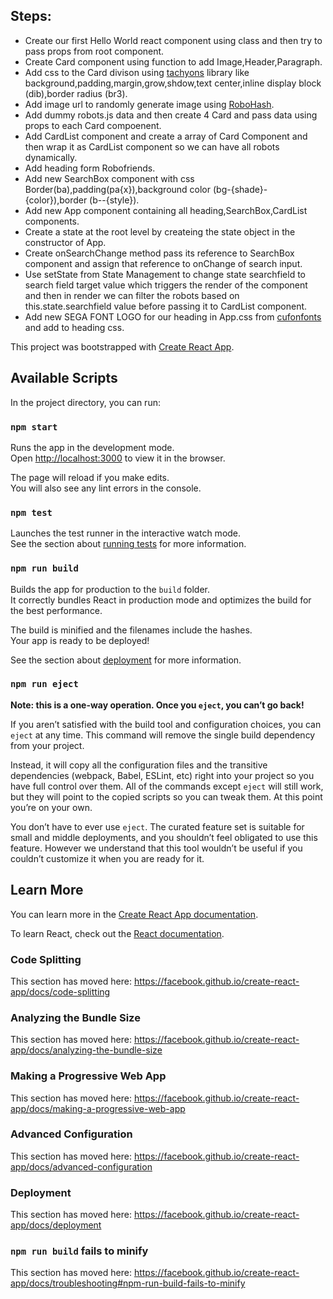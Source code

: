 ## Steps:

* Create our first Hello World react component using class and then try to pass props from root component.
* Create Card component using function to add Image,Header,Paragraph.
* Add css to the Card divison using [tachyons](https://tachyons.io/docs/) library like background,padding,margin,grow,shdow,text center,inline display block (dib),border radius (br3).
* Add image url to randomly generate image using [RoboHash](https://robohash.org/).
* Add dummy robots.js data and then create 4 Card and pass data using props to each Card compoenent.
* Add CardList component and create a array of Card Component and then wrap it as CardList component so we can have all robots dynamically.
* Add heading form Robofriends.
* Add new SearchBox component with css Border(ba),padding(pa{x}),background color (bg-{shade}-{color}),border (b--{style}).
* Add new App component containing all heading,SearchBox,CardList components.
* Create a state at the root level by createing the state object in the constructor of App.
* Create onSearchChange method pass its reference to SearchBox component and assign that reference to onChange of search input.
* Use setState from State Management to change state searchfield to search field target value which triggers the render of the component and then in render we can filter the robots based on this.state.searchfield value before passing it to CardList component.
* Add new SEGA FONT LOGO for our heading in App.css from [cufonfonts](http://www.cufonfonts.com) and add to heading css.

This project was bootstrapped with [Create React App](https://github.com/facebook/create-react-app).

## Available Scripts

In the project directory, you can run:

### `npm start`

Runs the app in the development mode.<br />
Open [http://localhost:3000](http://localhost:3000) to view it in the browser.

The page will reload if you make edits.<br />
You will also see any lint errors in the console.

### `npm test`

Launches the test runner in the interactive watch mode.<br />
See the section about [running tests](https://facebook.github.io/create-react-app/docs/running-tests) for more information.

### `npm run build`

Builds the app for production to the `build` folder.<br />
It correctly bundles React in production mode and optimizes the build for the best performance.

The build is minified and the filenames include the hashes.<br />
Your app is ready to be deployed!

See the section about [deployment](https://facebook.github.io/create-react-app/docs/deployment) for more information.

### `npm run eject`

**Note: this is a one-way operation. Once you `eject`, you can’t go back!**

If you aren’t satisfied with the build tool and configuration choices, you can `eject` at any time. This command will remove the single build dependency from your project.

Instead, it will copy all the configuration files and the transitive dependencies (webpack, Babel, ESLint, etc) right into your project so you have full control over them. All of the commands except `eject` will still work, but they will point to the copied scripts so you can tweak them. At this point you’re on your own.

You don’t have to ever use `eject`. The curated feature set is suitable for small and middle deployments, and you shouldn’t feel obligated to use this feature. However we understand that this tool wouldn’t be useful if you couldn’t customize it when you are ready for it.

## Learn More

You can learn more in the [Create React App documentation](https://facebook.github.io/create-react-app/docs/getting-started).

To learn React, check out the [React documentation](https://reactjs.org/).

### Code Splitting

This section has moved here: https://facebook.github.io/create-react-app/docs/code-splitting

### Analyzing the Bundle Size

This section has moved here: https://facebook.github.io/create-react-app/docs/analyzing-the-bundle-size

### Making a Progressive Web App

This section has moved here: https://facebook.github.io/create-react-app/docs/making-a-progressive-web-app

### Advanced Configuration

This section has moved here: https://facebook.github.io/create-react-app/docs/advanced-configuration

### Deployment

This section has moved here: https://facebook.github.io/create-react-app/docs/deployment

### `npm run build` fails to minify

This section has moved here: https://facebook.github.io/create-react-app/docs/troubleshooting#npm-run-build-fails-to-minify



